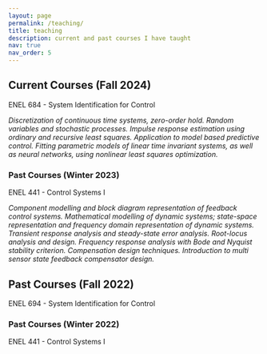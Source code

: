 ```yaml
---
layout: page
permalink: /teaching/
title: teaching
description: current and past courses I have taught
nav: true
nav_order: 5
---
```


## Current Courses (Fall 2024)

ENEL 684 - System Identification for Control

*Discretization of continuous time systems, zero-order hold. Random variables and stochastic
processes. Impulse response estimation using ordinary and recursive least squares. Application to
model based predictive control. Fitting parametric models of linear time invariant systems, as well
as neural networks, using nonlinear least squares optimization.*

### Past Courses (Winter 2023)

ENEL 441 - Control Systems I

*Component modelling and block diagram representation of feedback control systems. Mathematical modelling of dynamic systems; state-space representation and frequency domain representation of dynamic systems. Transient response analysis and steady-state error analysis. Root-locus analysis and design. Frequency response analysis with Bode and Nyquist stability criterion. Compensation design techniques. Introduction to multi sensor state feedback compensator design.*

## Past Courses (Fall 2022)

ENEL 694 - System Identification for Control

### Past Courses (Winter 2022)

ENEL 441 - Control Systems I
